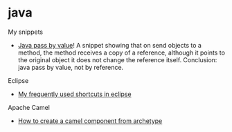 # java

My snippets

* [Java pass by value](http://groovyconsole.appspot.com/script/5150188356239360)! A snippet showing that on send objects to a method, the method receives a copy of a reference, although it points to the original object it does not change the reference itself. Conclusion: java pass by value, not by reference.

Eclipse

* [My frequently used shortcuts in eclipse](https://gist.github.com/cleberjamaral/1049946bc9142283c5d66fa137505fa7)

Apache Camel

* [How to create a camel component from archetype](https://gist.github.com/cleberjamaral/2914b691085cfaa6a163b7ba39d75af8)

